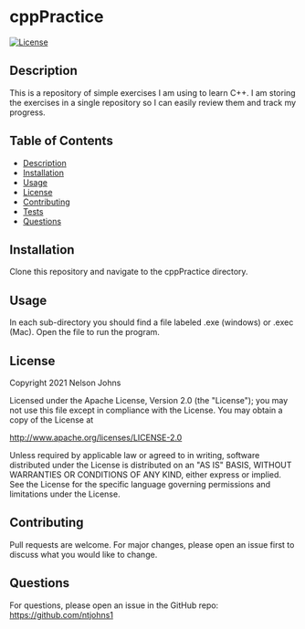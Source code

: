 # cppPractice

[![License](https://img.shields.io/badge/License-Apache_2.0-blue.svg)](http://www.apache.org/licenses/LICENSE-2.0)

## Description
This is a repository of simple exercises I am using to learn C++. I am storing the exercises in a single repository so I can easily review them and track my progress.

## Table of Contents

- [Description](#description)
- [Installation](#installation)
- [Usage](#usage)
- [License](#license)
- [Contributing](#contributing)
- [Tests](#tests)
- [Questions](#questions)

## Installation
Clone this repository and navigate to the cppPractice directory.

## Usage

In each sub-directory you should find a file labeled .exe (windows) or .exec (Mac). Open the file to run the program.


## License      

Copyright 2021 Nelson Johns

Licensed under the Apache License, Version 2.0 (the "License");
you may not use this file except in compliance with the License.
You may obtain a copy of the License at
   
http://www.apache.org/licenses/LICENSE-2.0
   
Unless required by applicable law or agreed to in writing, software
distributed under the License is distributed on an "AS IS" BASIS,
WITHOUT WARRANTIES OR CONDITIONS OF ANY KIND, either express or implied.
See the License for the specific language governing permissions and
limitations under the License.      

## Contributing
Pull requests are welcome. For major changes, please open an issue first to discuss what you would like to change.

## Questions
For questions, please open an issue in the GitHub repo: https://github.com/ntjohns1